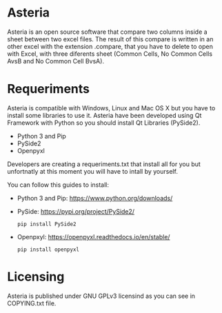 # Asteria

Asteria is an open source software that compare two columns inside a sheet between two excel files. The result of this compare is written in an other excel with the extension .compare, that you have to delete to open with Excel, with three diferents sheet (Common Cells, No Common Cells AvsB and No Common Cell BvsA). 

# Requeriments

Asteria is compatible with Windows, Linux and Mac OS X but you have to install some libraries to use it. Asteria have been developed using Qt Framework with Python so you should install Qt Libraries (PySide2).

- Python 3 and Pip
- PySide2
- Openpyxl

Developers are creating a requeriments.txt that install all for you but unfortnatly at this moment you will have to intall by yourself.

You can follow this guides to install:

- Python 3 and Pip: https://www.python.org/downloads/
- PySide: https://pypi.org/project/PySide2/
      
      pip install PySide2
- Openpxyl: https://openpyxl.readthedocs.io/en/stable/
      
      pip install openpyxl

# Licensing

Asteria is published under GNU GPLv3 licensind as you can see in COPYING.txt file.